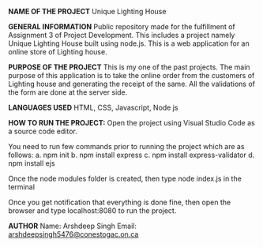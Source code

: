 **NAME OF THE PROJECT**
Unique Lighting House

**GENERAL INFORMATION**
Public repository made for the fulfillment of Assignment 3 of Project Development. This includes a project namely Unique Lighting House built using node.js. This is a web application for an online store of Lighting house.

**PURPOSE OF THE PROJECT**
This is my one of the past projects. The main purpose of this application is to take the online order from the customers of Lighting house and generating the receipt of the same. All the validations of the form are done at the server side.

**LANGUAGES USED**
HTML, CSS, Javascript, Node js

**HOW TO RUN THE PROJECT:** 
Open the project using Visual Studio Code as a source code editor.

You need to run few commands prior to running the project which are as follows:
a. npm init
b. npm install express
c. npm install express-validator
d. npm install ejs

Once the node modules folder is created, then type node index.js in the terminal

Once you get notification that everything is done fine, then open the browser and type localhost:8080 to run the project.

**AUTHOR**
Name: Arshdeep Singh
Email: arshdeepsingh5476@conestogac.on.ca
